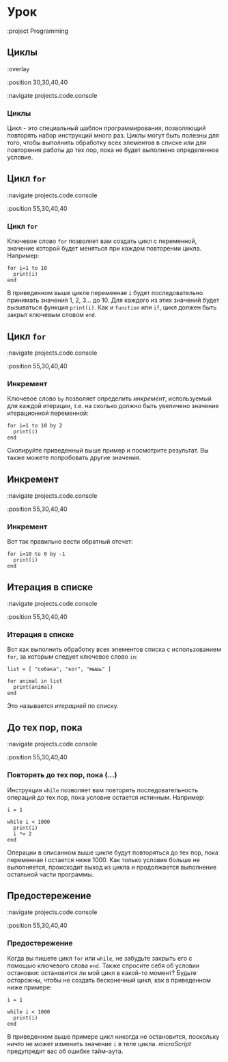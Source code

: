 # Урок

:project Programming

## Циклы

:overlay

:position 30,30,40,40

:navigate projects.code.console

### Циклы

Цикл - это специальный шаблон программирования, позволяющий повторять набор инструкций много раз. Циклы могут быть полезны для того, чтобы выполнить обработку всех элементов в списке или для повторения работы до тех пор, пока не будет выполнено определенное условие.

## Цикл ``for``

:navigate projects.code.console

:position 55,30,40,40

### Цикл ``for``

Ключевое слово ``for`` позволяет вам создать цикл с переменной, значение которой будет меняться при каждом повторении цикла. Например:

```
for i=1 to 10
  print(i)
end
```

В приведенном выше цикле переменная ``i`` будет последовательно принимать значения 1, 2, 3... до 10. Для каждого из этих значений будет вызываться функция ``print(i)``. Как и ``function`` или ``if``, цикл должен быть закрыт ключевым словом ``end``.

## Цикл ``for``

:navigate projects.code.console

:position 55,30,40,40

### Инкремент

Ключевое слово ``by`` позволяет определить *инкремент*, используемый для каждой итерации, т.е. на сколько должно быть увеличено значение итерационной переменной:

```
for i=1 to 10 by 2
  print(i)
end
```

Скопируйте приведенный выше пример и посмотрите результат. Вы также можете попробовать другие значения.

## Инкремент

:navigate projects.code.console

:position 55,30,40,40

### Инкремент

Вот так правильно вести обратный отсчет:

```
for i=10 to 0 by -1
  print(i)
end
```

## Итерация в списке

:navigate projects.code.console

:position 55,30,40,40

### Итерация в списке

Вот как выполнить обработку всех элементов списка с использованием ``for``, за которым следует ключевое слово ``in``:

```
list = [ "собака", "кот", "мышь" ]

for animal in list
  print(animal)
end
```

Это называется *итерацией* по списку.

## До тех пор, пока

:navigate projects.code.console

:position 55,30,40,40

### Повторять до тех пор, пока (...)

Инструкция ``while`` позволяет вам повторять последовательность операций до тех пор, пока условие остается истинным. Например:

```
i = 1

while i < 1000
  print(i)
  i *= 2
end
```

Операции в описанном выше цикле будут повторяться до тех пор, пока переменная i остается ниже 1000. Как только условие больше не выполняется, происходит выход из цикла и продолжается выполнение остальной части программы.


## Предостережение

:navigate projects.code.console

:position 55,30,40,40

### Предостережение

Когда вы пишете цикл ``for`` или ``while``, не забудьте закрыть его с помощью ключевого слова ``end``. Также спросите себя об условии остановки:
остановится ли мой цикл в какой-то момент? Будьте осторожны, чтобы не создать бесконечный цикл, как в приведенном ниже примере:

```
i = 1

while i < 1000
  print(i)
end
```

В приведенном выше примере цикл никогда не остановится, поскольку ничто не может изменить значение ``i`` в теле цикла. *microScript* предупредит вас об ошибке тайм-аута.
